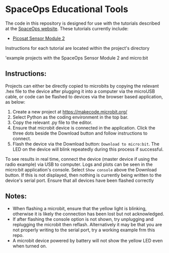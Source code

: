# SpaceOps Educational Tools

The code in this repository is designed for use with the tutorials described at the [SpaceOps website](https://spaceops.com.au/education).
These tutorials currently include:
- [Picosat Sensor Module 2](https://spaceops.com.au/education/sensor-module-2-tutorial)

Instructions for each tutorial are located within the project's directory

'example projects with the SpaceOps Sensor Module 2 and micro:bit 


## Instructions:
Projects can either be directly copied to microbits by copying the relevant .hex file to the device after plugging it into a computer via the microUSB cable, or code can be flashed to devices via the browser based application, as below:


1. Create a new project at https://makecode.microbit.org/
2. Select Python as the coding environment in the top bar.
3. Copy the relevant .py file to the editor.
4. Ensure that microbit device is connected in the application. Click the three dots beside the Download button and follow instructions to connect.
5. Flash the device via the Download button: `Download to micro:bit`. The LED on the device will blink repeatedly during this process if successful.

To see results in real time, connect the device (master device if using the radio example) via USB to computer. Logs and plots can be seen in the micro:bit application's console. Select `Show console` above the Download button. If this is not displayed, then nothing is currently being written to the device's serial port. Ensure that all devices have been flashed correctly

## Notes: 
-   When flashing a microbit, ensure that the yellow light is blinking, otherwise it is likely the connection has been lost but not acknowledged.
-   If after flashing the console option is not shown, try unplugging and replugging the microbit then reflash. Alternatively it may be that you are not properly writing to the serial port, try a working example frm this repo.
-   A microbit device powered by battery will not show the yellow LED even when turned on.
